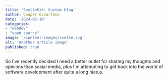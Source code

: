 ```yaml
---
title: 'SvelteKit: Custom blog'
author: Cooper Oscarfono
date: '2024-02-10'
categories:
- "webdev"
- "open source"
image: '/content-images/svelte.svg'
alt: 'Another article image'
published: true
---
```


<span class="dropcap">S</span>o I've recently decided I need a better outlet for sharing my thoughts and opinions than social media, plus I'm attempting to get back into the world of software development after quite a long hiatus.
